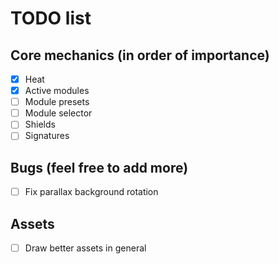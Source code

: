 # TODO list

## Core mechanics (in order of importance)

- [x] Heat
- [x] Active modules
- [ ] Module presets
- [ ] Module selector
- [ ] Shields
- [ ] Signatures

## Bugs (feel free to add more)
- [ ] Fix parallax background rotation

## Assets
- [ ] Draw better assets in general
